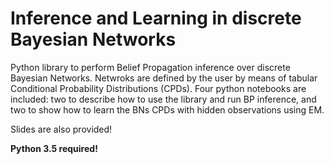 # Inference and Learning in discrete Bayesian Networks

Python library to perform Belief Propagation inference over discrete Bayesian Networks. Netwroks are defined by the user by means of tabular Conditional Probability Distributions (CPDs). Four python notebooks are included: two to describe how to use the library and run BP inference, and two to show how to learn the BNs CPDs with hidden observations using EM. 

Slides are also provided! 

**Python 3.5 required!** 
